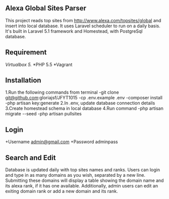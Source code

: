 ## Alexa Global Sites Parser
This project reads top sites from http://www.alexa.com/topsites/global and insert into local database.
It uses Laravel scheduler to run on a daily basis.
It's built in Laravel 5.1 framework and Homestead, with PostgreSql database. 

## Requirement
*Virtualbox 5.*
*PHP 5.5
*Vagrant

## Installation
1.Run the following commands from terminal
	-git clone git@github.com:gloriajsf/JFYT1015
	-cp .env.example .env
	-composer install
	-php artisan key:generate
2.In .env, update database connection details
3.Create homestead schema in local database
4.Run command
	-php artisan migrate --seed
	-php artisan pullsites

## Login
+Username admin@gmail.com
+Password adminpass

## Search and Edit
Database is updated daily with top sites names and ranks. Users can login and type in as many domains as you wish, separated by a new line. Submitting these domains will display a table showing the domain name and its alexa rank, if it has one available.
Additionally, admin users can edit an exiting domain rank or add a new domain and its rank.
